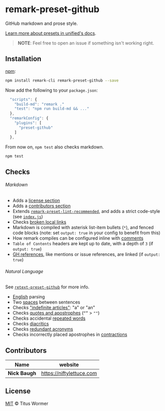 # remark-preset-github

GitHub markdown and prose style.

[Learn more about presets in unified's docs][docs].

> **NOTE**: Feel free to open an issue if something isn't working right.


## Installation

[npm][npm-install]:

```sh
npm install remark-cli remark-preset-github --save
```

Now add the following to your `package.json`:

```js
  "scripts": {
    "build-md": "remark ."
    "test": "npm run build-md && ..."
  },
  "remarkConfig": {
    "plugins": [
      "preset-github"
    ]
  },
```

From now on, `npm test` also checks markdown.

```sh
npm test
```


## Checks

###### Markdown

* Adds a [license section][remark-license]
* Adds a [contributors section][remark-contributors]
* Extends [`remark-preset-lint-recommended`][lint-recommended],
  and adds a strict code-style (see [`index.js`][index])
* Checks [broken local links][validate-links]
* Markdown is compiled with asterisk list-item bullets (`*`),
  and fenced code blocks (note: set `output: true` in your config to
  benefit from this)
* How remark compiles can be configured inline with [comments][comments]
* `Table of Contents` headers are kept up to date, with a depth of `3`
  (if `output: true`)
* [GH references][github], like mentions or issue references, are
  linked (if `output: true`)

###### Natural Language

See [`retext-preset-github`][retext-preset] for more info.

* [English][english] parsing
* Two [spaces][spaces] between sentences
* Checks ["indefinite articles"][articles]: "a" or "an"
* Checks [quotes and apostrophes][quotes] (`“”` > `""`)
* Checks accidental [repeated words][repeated]
* Checks [diacritics][diacritics]
* Checks [redundant acronyms][ras]
* Checks incorrectly placed apostrophes in [contractions][contractions]


## Contributors

| Name           | website                    |
| -------------- | -------------------------- |
| **Nick Baugh** | <https://niftylettuce.com> |


## License

[MIT](LICENSE) © Titus Wormer


## 

[npm-install]: https://docs.npmjs.com/cli/install

[index]: ./index.js

[lint-recommended]: https://github.com/wooorm/remark-lint/tree/master/packages/remark-preset-lint-recommended

[validate-links]: https://github.com/wooorm/remark-validate-links

[github]: https://github.com/wooorm/remark-github

[comments]: https://github.com/wooorm/remark-comment-config

[retext-preset]: https://github.com/niftylettuce/retext-preset-github

[english]: https://github.com/wooorm/retext/tree/master/packages/retext-english

[spaces]: https://github.com/wooorm/retext-sentence-spacing

[articles]: https://github.com/wooorm/retext-indefinite-article

[quotes]: https://github.com/wooorm/retext-quotes

[repeated]: https://github.com/wooorm/retext-repeated-words

[contractions]: https://github.com/wooorm/retext-contractions

[diacritics]: https://github.com/wooorm/retext-diacritics

[ras]: https://github.com/wooorm/retext-redundant-acronyms

[docs]: https://github.com/unifiedjs/unified#preset

[remark-license]: https://github.com/wooorm/remark-license

[remark-contributors]: https://github.com/hughsk/remark-contributors
